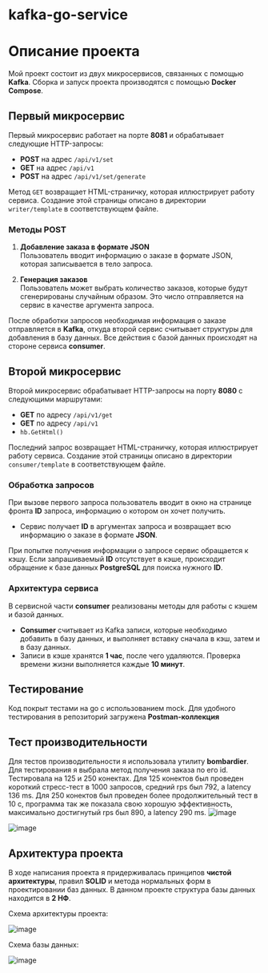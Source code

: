 # kafka-go-service
# Описание проекта

Мой проект состоит из двух микросервисов, связанных с помощью **Kafka**. Сборка и запуск проекта производятся с помощью **Docker Compose**.

## Первый микросервис

Первый микросервис работает на портe **8081** и обрабатывает следующие HTTP-запросы:

- **POST** на адрес `/api/v1/set`
- **GET** на адрес `/api/v1`
- **POST** на адрес `/api/v1/set/generate`

Метод `GET` возвращает HTML-страничку, которая иллюстрирует работу сервиса. Создание этой страницы описано в директории `writer/template` в соответствующем файле. 

### Методы POST

1. **Добавление заказа в формате JSON**  
   Пользователь вводит информацию о заказе в формате JSON, которая записывается в тело запроса.

2. **Генерация заказов**  
   Пользователь может выбрать количество заказов, которые будут сгенерированы случайным образом. Это число отправляется на сервис в качестве аргумента запроса.

После обработки запросов необходимая информация о заказе отправляется в **Kafka**, откуда второй сервис считывает структуры для добавления в базу данных. Все действия с базой данных происходят на стороне сервиса **consumer**.

## Второй микросервис

Второй микросервис обрабатывает HTTP-запросы на порту **8080** с следующими маршрутами:

- **GET** по адресу `/api/v1/get`
- **GET** по адресу `/api/v1`
- `hb.GetHtml()`

Последний запрос возвращает HTML-страничку, которая иллюстрирует работу сервиса. Создание этой страницы описано в директории `consumer/template` в соответствующем файле.

### Обработка запросов

При вызове первого запроса пользователь вводит в окно на странице фронта **ID** запроса, информацию о котором он хочет получить. 

- Сервис получает **ID** в аргументах запроса и возвращает всю информацию о заказе в формате **JSON**.

При попытке получения информации о запросе сервис обращается к кэшу. Если запрашиваемый **ID** отсутствует в кэше, происходит обращение к базе данных **PostgreSQL** для поиска нужного **ID**. 

### Архитектура сервиса

В сервисной части **consumer** реализованы методы для работы с кэшем и базой данных. 

- **Consumer** считывает из Kafka записи, которые необходимо добавить в базу данных, и выполняет вставку сначала в кэш, затем и в базу данных. 
- Записи в кэше хранятся **1 час**, после чего удаляются. Проверка времени жизни выполняется каждые **10 минут**.

## Тестирование

Код покрыт тестами на go с использованием mock. Для удобного тестирования в репозиторий загружена **Postman-коллекция**
## Тест производительности
Для тестов производительности я использовала утилиту **bombardier**. Для тестирования я выбрала метод получения заказа по его id. Тестировала на 125 и 250 конектах. Для 125 конектов был проведен короткий стресс-тест в 1000 запросов, средний rps был 792, а latency 136 ms. Для 250 конектов был проведен более продолжительный тест в 10 с, программа так же показала свою хорошую эффективность, максимально достигнутый rps был 890, а latency 290 ms.
![image](https://github.com/user-attachments/assets/fd7ff6ef-3e0c-446a-a7ed-a558c4385ff6)

![image](https://github.com/user-attachments/assets/8a079904-c999-4b16-a045-7e381112539f)



## Архитектура проекта

В ходе написания проекта я придерживалась принципов **чистой архитектуры**, правил **SOLID** и метода нормальных форм в проектировании баз данных. В данном проекте структура базы данных находится в **2 НФ**.

Схема архитектуры проекта:


![image](https://github.com/user-attachments/assets/28d2f410-5fe2-4bce-8e35-a983b1c362c5)




Схема базы данных:


![image](https://github.com/user-attachments/assets/768088b6-c2f6-40a9-8087-d396c561d048)


